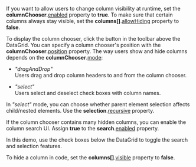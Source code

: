 If you want to allow users to change column visibility at runtime, set the **columnChooser**.[enabled](/Documentation/ApiReference/UI_Components/dxDataGrid/Configuration/columnChooser/#enabled) property to **true**. To make sure that certain columns always stay visible, set the **columns[]**.[allowHiding](/Documentation/ApiReference/UI_Components/dxDataGrid/Configuration/columns/#allowHiding) property to **false**. 

To display the column chooser, click the button in the toolbar above the DataGrid. You can specify a column chooser's position with the **columnChooser**.[position](/Documentation/ApiReference/UI_Components/dxDataGrid/Configuration/columnChooser/#position) property. The way users show and hide columns depends on the **columnChooser**.[mode](/Documentation/ApiReference/UI_Components/dxDataGrid/Configuration/columnChooser/#mode):

* *"dragAndDrop"*              
Users drag and drop column headers to and from the column chooser.

* *"select"*         
Users select and deselect check boxes with column names.

In *"select"* mode, you can choose whether parent element selection affects child/nested elements. Use the **selection**.[recursive](/Documentation/ApiReference/UI_Components/dxDataGrid/Configuration/columnChooser/select/#recursive) property.

If the column chooser contains many hidden columns, you can enable the column search UI. Assign **true** to the **search**.[enabled](/Documentation/ApiReference/UI_Components/dxDataGrid/Configuration/columnChooser/search/#enabled) property.

In this demo, use the check boxes below the DataGrid to toggle the search and selection features.

To hide a column in code, set the **columns[]**.[visible](/Documentation/ApiReference/UI_Components/dxDataGrid/Configuration/columns/#visible) property to **false**. 
